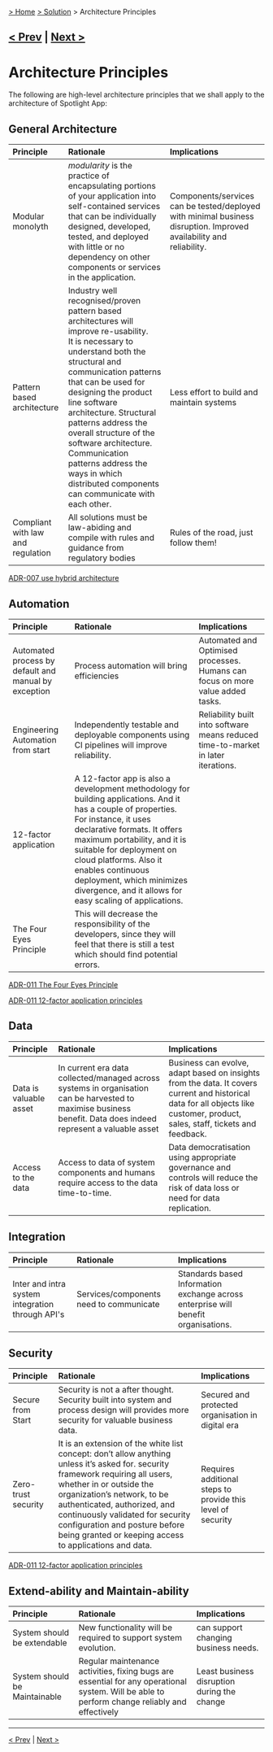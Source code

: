 [> Home](../README.md) [> Solution](README.md) > Architecture Principles

[< Prev](README.md)  |  [Next >](2.2.ArchitectureCharacteristics.md)
-----------------------------------------------------------------------------------

# Architecture Principles

The following are high-level architecture principles that we shall apply to the architecture of Spotlight App:

## General Architecture


| Principle                         | Rationale                                                                                                                                                                                                                                                                                                                                                                                                                                | Implications                                                                                                        |
| :---------------------------------- | :----------------------------------------------------------------------------------------------------------------------------------------------------------------------------------------------------------------------------------------------------------------------------------------------------------------------------------------------------------------------------------------------------------------------------------------- | :-------------------------------------------------------------------------------------------------------------------- |
| Modular monolyth                  | *modularity* is the practice of encapsulating portions of your application into self-contained services that can be individually designed, developed, tested, and deployed with little or no dependency on other components or services in the application.                                                                                                                                                                              | Components/services can be tested/deployed with minimal business disruption. Improved availability and reliability. |
| Pattern based architecture        | Industry well recognised/proven pattern based architectures will improve re-usability.<br />It is necessary to understand both the structural and communication patterns that can be used for designing the product line software architecture. Structural patterns address the overall structure of the software architecture. Communication patterns address the ways in which distributed components can communicate with each other. | Less effort to build and maintain systems                                                                           |
| Compliant with law and regulation | All solutions must be law-abiding and compile with rules and guidance from regulatory bodies                                                                                                                                                                                                                                                                                                                                             | Rules of the road, just follow them!                                                                                |

[ADR-007 use hybrid architecture](../5.ADRs/ADR-007-hybrid-architecture.md)

## Automation


| Principle                                            | Rationale                                                                                                                                                                                                                                                                                                                                                          | Implications                                                                      |
| :----------------------------------------------------- | :------------------------------------------------------------------------------------------------------------------------------------------------------------------------------------------------------------------------------------------------------------------------------------------------------------------------------------------------------------------- | :---------------------------------------------------------------------------------- |
| Automated process by default and manual by exception | Process automation will bring efficiencies                                                                                                                                                                                                                                                                                                                         | Automated and Optimised processes. Humans can focus on more value added tasks.    |
| Engineering Automation from start                    | Independently testable and deployable components using CI pipelines will improve reliability.                                                                                                                                                                                                                                                                      | Reliability built into software means reduced time-to-market in later iterations. |
| 12-factor application                                | A 12-factor app is also a development methodology for building applications. And it has a couple of properties. For instance, it uses declarative formats. It offers maximum portability, and it is suitable for deployment on cloud platforms. Also it enables continuous deployment, which minimizes divergence, and it allows for easy scaling of applications. |                                                                                   |
| The Four Eyes Principle                              | This will decrease the responsibility of the developers, since they will feel that there is still a test which should find potential errors.                                                                                                                                                                                                                       |                                                                                   |

[ADR-011 The Four Eyes Principle](../5.ADRs/ADR-011-4-eyes-review.md)

[ADR-011 12-factor application principles](../5.ADRs/ADR-012-12-factor-application-principles.md)

## Data


| Principle              | Rationale                                                                                                                                                        | Implications                                                                                                                                                                  |
| :----------------------- | :----------------------------------------------------------------------------------------------------------------------------------------------------------------- | :------------------------------------------------------------------------------------------------------------------------------------------------------------------------------ |
| Data is valuable asset | In current era data collected/managed across systems in organisation can be harvested to maximise business benefit. Data does indeed represent a valuable asset | Business can evolve, adapt based on insights from the data. It covers current and historical data for all objects like customer, product, sales, staff, tickets and feedback. |
| Access to the data     | Access to data of system components and humans require access to the data time-to-time.                                                                          | Data democratisation using appropriate governance and controls will reduce the risk of data loss or need for data replication.                                                |

## Integration


| Principle                                        | Rationale                               | Implications                                                                       |
| :------------------------------------------------- | :---------------------------------------- | :----------------------------------------------------------------------------------- |
| Inter and intra system integration through API's | Services/components need to communicate | Standards based Information exchange across enterprise will benefit organisations. |

## Security


| Principle           | Rationale                                                                                                                                                                                                                                                                                                                                                  | Implications                                                |
| :-------------------- | :----------------------------------------------------------------------------------------------------------------------------------------------------------------------------------------------------------------------------------------------------------------------------------------------------------------------------------------------------------- | :------------------------------------------------------------ |
| Secure from Start   | Security is not a after thought. Security built into system and process design will provides more security for valuable business data.                                                                                                                                                                                                                     | Secured and protected organisation in digital era           |
| Zero-trust security | It is an extension of the white list concept: don’t allow anything unless it’s asked for. security framework requiring all users, whether in or outside the organization’s network, to be authenticated, authorized, and continuously validated for security configuration and posture before being granted or keeping access to applications and data. | Requires additional steps to provide this level of security |

[ADR-011 12-factor application principles](../5.ADRs/ADR-012-12-factor-application-principles.md)

## Extend-ability and Maintain-ability


| Principle                     | Rationale                                                                                                                                     | Implications                                |
| :------------------------------ | :---------------------------------------------------------------------------------------------------------------------------------------------- | :-------------------------------------------- |
| System should be extendable   | New functionality will be required to support system evolution.                                                                               | can support changing business needs.        |
| System should be Maintainable | Regular maintenance activities, fixing bugs are essential for any operational system. Will be able to perform change reliably and effectively | Least business disruption during the change |

---

[< Prev](README.md)  |  [Next >](2.2.ArchitectureCharacteristics.md)
